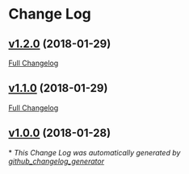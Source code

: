 # Change Log

## [v1.2.0](https://github.com/eddyystop/graphql-resolvers-ast/tree/v1.2.0) (2018-01-29)
[Full Changelog](https://github.com/eddyystop/graphql-resolvers-ast/compare/v1.1.0...v1.2.0)

## [v1.1.0](https://github.com/eddyystop/graphql-resolvers-ast/tree/v1.1.0) (2018-01-29)
[Full Changelog](https://github.com/eddyystop/graphql-resolvers-ast/compare/v1.0.0...v1.1.0)

## [v1.0.0](https://github.com/eddyystop/graphql-resolvers-ast/tree/v1.0.0) (2018-01-28)


\* *This Change Log was automatically generated by [github_changelog_generator](https://github.com/skywinder/Github-Changelog-Generator)*